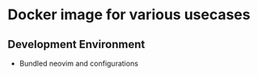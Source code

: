 # Docker image for various usecases

## Development Environment

- Bundled neovim and configurations
